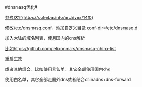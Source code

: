 #dnsmasq优化#

[参考这里(https://cokebar.info/archives/1410)](https://cokebar.info/archives/1410)

修改/etc/dnsmasq.conf，添加自定义目录 conf-dir=/etc/dnsmasq.d

加入大陆的域名列表，使用国内的dns解析

[比如https://github.com/felixonmars/dnsmasq-china-list](https://github.com/felixonmars/dnsmasq-china-list)

重启生效

或者其他组合，比如使用黑名单，其它全部使用国内dns

使用白名单，其它全部走国外dns或者结合chinadns+dns-forward
